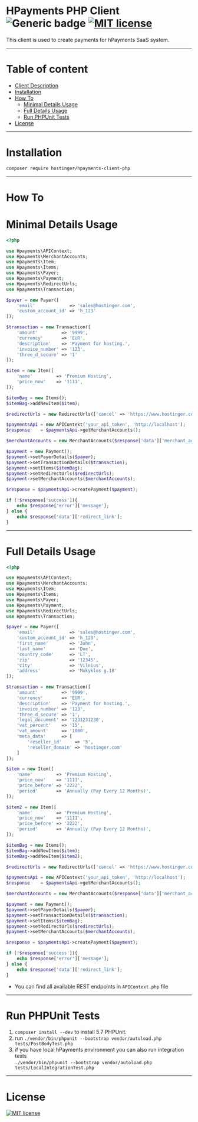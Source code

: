 # HPayments PHP Client ![Generic badge](https://img.shields.io/badge/v-1.0.7-<COLOR>.svg) [![MIT license](https://img.shields.io/badge/License-MIT-blue.svg)](https://lbesson.mit-license.org/)

This client is used to create payments for hPayments SaaS system.

---

# Table of content

- [Client Description](#hpayments-php-client)
- [Installation](#installation)
- [How To](#how-to)
    - [Minimal Details Usage](#minimal-details-usage)
    - [Full Details Usage](#full-details-usage)
    - [Run PHPUnit Tests](#run-phpunit-tests)
- [License](#license)

---

# Installation

```bash
composer require hostinger/hpayments-client-php
```

---

# How To
# Minimal Details Usage

```php
<?php

use Hpayments\APIContext;
use Hpayments\MerchantAccounts;
use Hpayments\Item;
use Hpayments\Items;
use Hpayments\Payer;
use Hpayments\Payment;
use Hpayments\RedirectUrls;
use Hpayments\Transaction;

$payer = new Payer([
    'email'             => 'sales@hostinger.com',
    'custom_account_id' => 'h_123'
]);

$transaction = new Transaction([
    'amount'         => '9999',
    'currency'       => 'EUR',
    'description'    => 'Payment for hosting.',
    'invoice_number' => '123',
    'three_d_secure' => '1'
]);

$item = new Item([
    'name'         => 'Premium Hosting',
    'price_now'    => '1111',
]);

$itemBag = new Items();
$itemBag->addNewItem($item);

$redirectUrls = new RedirectUrls(['cancel' => 'https://www.hostinger.com/cancel', 'return' => 'https://www.hostinger.com/success']);

$paymentsApi = new APIContext('your_api_token', 'http://localhost');
$response    = $paymentsApi->getMerchantAccounts();

$merchantAccounts = new MerchantAccounts($response['data']['merchant_account_ids']);

$payment = new Payment();
$payment->setPayerDetails($payer);
$payment->setTransactionDetails($transaction);
$payment->setItems($itemBag);
$payment->setRedirectUrls($redirectUrls);
$payment->setMerchantAccounts($merchantAccounts);

$response = $paymentsApi->createPayment($payment);

if (!$response['success']){
    echo $response['error']['message'];
} else {
    echo $response['data']['redirect_link'];
}
```

---

# Full Details Usage
```php
<?php

use Hpayments\APIContext;
use Hpayments\MerchantAccounts;
use Hpayments\Item;
use Hpayments\Items;
use Hpayments\Payer;
use Hpayments\Payment;
use Hpayments\RedirectUrls;
use Hpayments\Transaction;

$payer = new Payer([
    'email'             => 'sales@hostinger.com',
    'custom_account_id' => 'h_123',
    'first_name'        => 'John',
    'last_name'         => 'Doe',
    'country_code'      => 'LT',
    'zip'               => '12345',
    'city'              => 'Vilnius',
    'address'           => 'Mokyklos g.18'
]);

$transaction = new Transaction([
    'amount'         => '9999',
    'currency'       => 'EUR',
    'description'    => 'Payment for hosting.',
    'invoice_number' => '123',
    'three_d_secure' => '1',
    'legal_document' => '1231231230',
    'vat_percent'    => '15',
    'vat_amount'     => '1000',
    'meta_data'      => [
        'reseller_id'     => '5',
        'reseller_domain' => 'hostinger.com'
    ]
]);

$item = new Item([
    'name'         => 'Premium Hosting',
    'price_now'    => '1111',
    'price_before' => '2222',
    'period'       => 'Annually (Pay Every 12 Months)',
]);

$item2 = new Item([
    'name'         => 'Premium Hosting',
    'price_now'    => '1111',
    'price_before' => '2222',
    'period'       => 'Annually (Pay Every 12 Months)',
]);

$itemBag = new Items();
$itemBag->addNewItem($item);
$itemBag->addNewItem($item2);

$redirectUrls = new RedirectUrls(['cancel' => 'https://www.hostinger.com/cancel', 'return' => 'https://www.hostinger.com/success']);

$paymentsApi = new APIContext('your_api_token', 'http://localhost');
$response    = $paymentsApi->getMerchantAccounts();

$merchantAccounts = new MerchantAccounts($response['data']['merchant_account_ids']);

$payment = new Payment();
$payment->setPayerDetails($payer);
$payment->setTransactionDetails($transaction);
$payment->setItems($itemBag);
$payment->setRedirectUrls($redirectUrls);
$payment->setMerchantAccounts($merchantAccounts);

$response = $paymentsApi->createPayment($payment);

if (!$response['success']){
    echo $response['error']['message'];
} else {
    echo $response['data']['redirect_link'];
}
```

- You can find all available REST endpoints in `APIContext.php` file

---

# Run PHPUnit Tests

1. `composer install --dev` to install 5.7 PHPUnit.
2. run `./vendor/bin/phpunit --bootstrap vendor/autoload.php tests/PostBodyTest.php`
3. if you have local hPayments environment you can also run integration tests  
`./vendor/bin/phpunit --bootstrap vendor/autoload.php tests/LocalIntegrationTest.php`
---

# License
[![MIT license](https://img.shields.io/badge/License-MIT-blue.svg)](https://lbesson.mit-license.org/)
